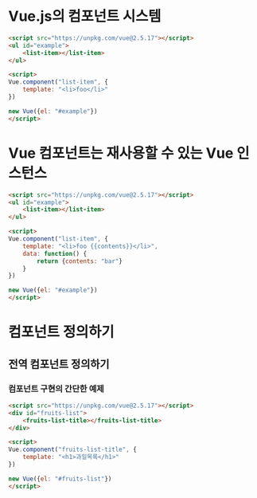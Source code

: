 # Vue.js의 컴포넌트 시스템
```html
<script src="https://unpkg.com/vue@2.5.17"></script>
<ul id="example">
    <list-item></list-item>
</ul>

<script>
Vue.component("list-item", {
    template: "<li>foo</li>"
})

new Vue({el: "#example"})
</script>

```

# Vue 컴포넌트는 재사용할 수 있는 Vue 인스턴스
```html
<script src="https://unpkg.com/vue@2.5.17"></script>
<ul id="example">
    <list-item></list-item>
</ul>

<script>
Vue.component("list-item", {
    template: "<li>foo {{contents}}</li>",
    data: function() {
        return {contents: "bar"}
    }
})

new Vue({el: "#example"})
</script>


```

# 컴포넌트 정의하기
## 전역 컴포넌트 정의하기
### 컴포넌트 구현의 간단한 예제
```html
<script src="https://unpkg.com/vue@2.5.17"></script>
<div id="fruits-list">
    <fruits-list-title></fruits-list-title>
</div>

<script>
Vue.component("fruits-list-title", {
    template: "<h1>과일목록</h1>"
})

new Vue({el: "#fruits-list"})
</script>


```

